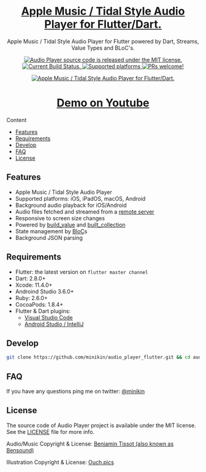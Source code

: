 <h1 align="center">
  <a href="https://github.com/minikin/audio_player_flutter">
  Apple Music / Tidal Style Audio Player for Flutter/Dart.
  </a>
</h1>

<p align="center">
  Apple Music / Tidal Style Audio Player for Flutter powered by Dart, Streams, Value Types and BLoC's.
</p>

<p align="center">
  <a href="https://github.com/minikin/audio_player_flutter/blob/develop/LICENSE">
    <img src="https://img.shields.io/badge/Source%20Code%20License-MIT-orange.svg" alt="Audio Player source code is released under the MIT license." />
  </a>
  <a href="https://github.com/minikin/audio_player_flutter/actions?query=workflow%3ACI">
    <img src="https://github.com/minikin/audio_player_flutter/workflows/CI/badge.svg" alt="Current Build Status." />
  </a>
      <a href="https://github.com/minikin/audio_player_flutter">
    <img src="https://img.shields.io/badge/Platform-iOS%20%7C%20iPadOS%20%7C%20macOS%20%7C%20Android-orange.svg" alt="Supported platforms" />
  </a>
  <a href="https://github.com/minikin/audio_player_flutter/blob/develop/CONTRIBUTING.md">
    <img src="https://img.shields.io/badge/PRs-Welcome-brightgreen.svg" alt="PRs welcome!" />
  </a>
</p>

<p align="center">
  <a href="https://github.com/minikin/audio_player_flutter">
    <img src="https://i.ibb.co/njjv0Ws/audio-player-flutter-demo.png" alt="Apple Music / Tidal Style Audio Player for Flutter/Dart." />
  </a>
</p>

<h1 align="center">
  <a href="https://youtu.be/R0O1dx6Ujyg" target="_blank">
  Demo on Youtube
  </a>
</h1

# Content

- [Features](#features)
- [Requirements](#requirements)
- [Develop](#develop)
- [FAQ](#faq)
- [License](#license)

## Features

- Apple Music / Tidal Style Audio Player
- Supported platforms: iOS, iPadOS, macOS, Android
- Background audio playback for iOS/Android
- Audio files fetched and streamed from a [remote server](https://github.com/minikin/json_server_for_audio_player_flutter)
- Responsive to screen size changes
- Powered by [build_value](https://pub.dev/packages/built_value) and [built_collection](https://pub.dev/packages/built_collection)
- State management by [BloC](https://pub.dev/packages/flutter_bloc)s
- Background JSON parsing

## Requirements

- Flutter: the latest version on `flutter master channel`
- Dart: 2.8.0+
- Xcode: 11.4.0+
- Androind Studio 3.6.0+
- Ruby: 2.6.0+
- CocoaPods: 1.8.4+
- Flutter & Dart plugins:
  - [Visual Studio Code](https://flutter.dev/docs/get-started/editor?tab=androidstudio)
  - [Android Studio / IntelliJ](https://flutter.dev/docs/get-started/editor?tab=vscode)

## Develop

```sh
git clone https://github.com/minikin/audio_player_flutter.git && cd audio_player_flutter
```

## FAQ

If you have any questions ping me on twitter: [@minikin](https://twitter.com/minikin)

## License

The source code of Audio Player project is available under the MIT license.
See the [LICENSE](https://github.com/minikin/audio_player_flutter/blob/develop/LICENSE) file for more info.

Audio/Music Copyright & License: [Benjamin Tissot (also known as Bensound)](https://www.bensound.com/royalty-free-music/track/erf)

Illustration Copyright & License: [Ouch.pics](https://icons8.com/)
